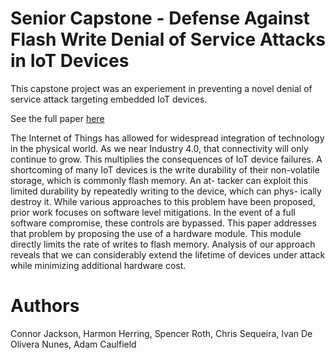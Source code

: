 # Senior Capstone - Defense Against Flash Write Denial of Service Attacks in IoT Devices
This capstone project was an experiement in preventing a novel denial of service attack targeting embedded IoT devices.

See the full paper [here](https://github.com/BootSkiing/senior-capstone-public/blob/main/Defense%20Against%20Flash%20Write%20Denial%20of%20Service%20Attacks%20in%20IoT%20Devices.pdf)

The Internet of Things has allowed for
widespread integration of technology in the
physical world. As we near Industry 4.0, that
connectivity will only continue to grow. This
multiplies the consequences of IoT device failures. A shortcoming of many IoT devices is
the write durability of their non-volatile storage, which is commonly flash memory. An at-
tacker can exploit this limited durability by repeatedly writing to the device, which can phys-
ically destroy it. While various approaches to
this problem have been proposed, prior work focuses on software level mitigations. In the event
of a full software compromise, these controls are
bypassed. This paper addresses that problem by
proposing the use of a hardware module. This
module directly limits the rate of writes to flash
memory. Analysis of our approach reveals that
we can considerably extend the lifetime of devices under attack while minimizing additional
hardware cost.

# Authors
Connor Jackson, 
Harmon Herring, 
Spencer Roth, 
Chris Sequeira, 
Ivan De Olivera Nunes, 
Adam Caulfield

